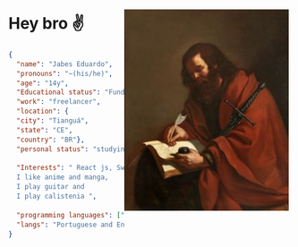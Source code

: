 <p>
    <img alt="Apostolo Paulo" src="./assets/Paulo.jpg"  
    style="margin-top:20px; margin-right:3px;"
    height="360px"
    align="right">
</p>

<h1>
    Hey bro ✌️
    
</h1>

~~~json
{
  "name": "Jabes Eduardo",
  "pronouns": "~(his/he)",
  "age": "14y",
  "Educational status": "Fundamental 8",
  "work": "freelancer",
  "location": {
  "city": "Tianguá", 
  "state": "CE", 
  "country": "BR"},
  "personal status": "studying, Job, developing",

  "Interests": " React js, Swift, C, C++... 
  I like anime and manga, 
  I play guitar and 
  I play calistenia ",

  "programming languages": ["Html", "Css", "Javascript", "Java", "Git", "sql"],
  "langs": "Portuguese and English",
}
~~~
